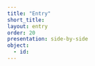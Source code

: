 ```yaml
---
title: "Entry"
short_title: 
layout: entry
order: 20
presentation: side-by-side
object:
  - id: 
---
```





